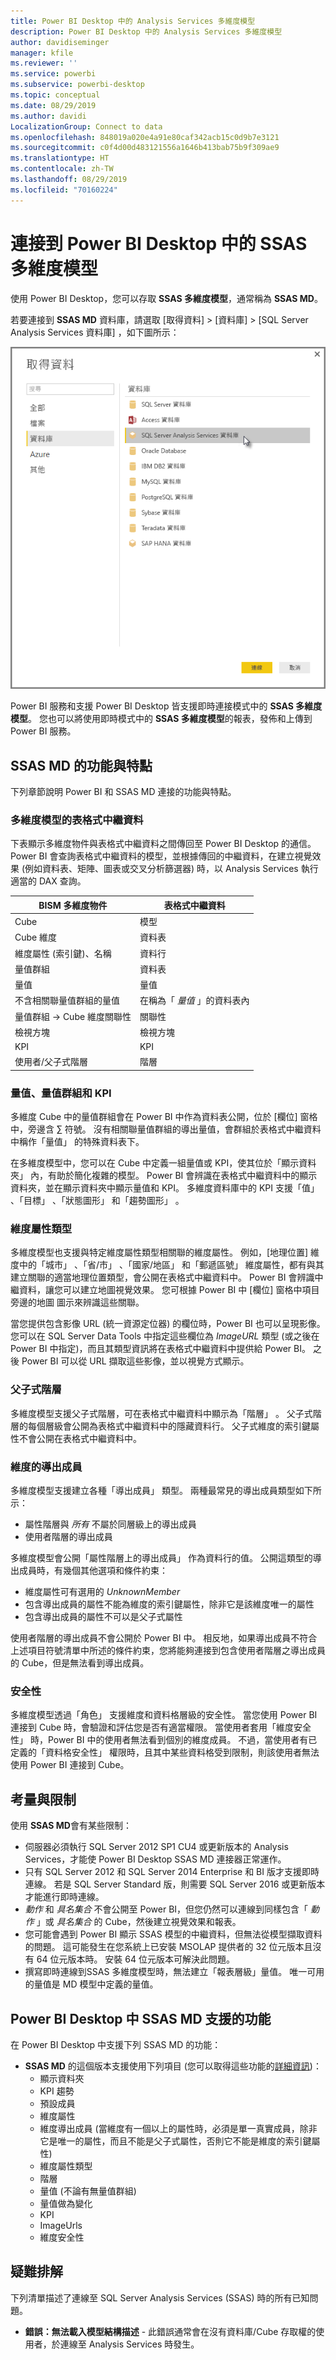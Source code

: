 ```yaml
---
title: Power BI Desktop 中的 Analysis Services 多維度模型
description: Power BI Desktop 中的 Analysis Services 多維度模型
author: davidiseminger
manager: kfile
ms.reviewer: ''
ms.service: powerbi
ms.subservice: powerbi-desktop
ms.topic: conceptual
ms.date: 08/29/2019
ms.author: davidi
LocalizationGroup: Connect to data
ms.openlocfilehash: 848019a020e4a91e80caf342acb15c0d9b7e3121
ms.sourcegitcommit: c0f4d00d483121556a1646b413bab75b9f309ae9
ms.translationtype: HT
ms.contentlocale: zh-TW
ms.lasthandoff: 08/29/2019
ms.locfileid: "70160224"
---
```

# <a name="connect-to-ssas-multidimensional-models-in-power-bi-desktop"></a>連接到 Power BI Desktop 中的 SSAS 多維度模型
使用 Power BI Desktop，您可以存取 **SSAS 多維度模型**，通常稱為 **SSAS MD**。

若要連接到 **SSAS MD** 資料庫，請選取 [取得資料] &gt; [資料庫] &gt; [SQL Server Analysis Services 資料庫]  ，如下圖所示：

![](media/desktop-ssas-multidimensional/ssas-multidimensional-2.png)

Power BI 服務和支援 Power BI Desktop 皆支援即時連接模式中的 **SSAS 多維度模型**。 您也可以將使用即時模式中的 **SSAS 多維度模型**的報表，發佈和上傳到 Power BI 服務。

## <a name="capabilities-and-features-of-ssas-md"></a>SSAS MD 的功能與特點
下列章節說明 Power BI 和 SSAS MD 連接的功能與特點。

### <a name="tabular-metadata-of-multidimensional-models"></a>多維度模型的表格式中繼資料
下表顯示多維度物件與表格式中繼資料之間傳回至 Power BI Desktop 的通信。 Power BI 會查詢表格式中繼資料的模型，並根據傳回的中繼資料，在建立視覺效果 (例如資料表、矩陣、圖表或交叉分析篩選器) 時，以 Analysis Services 執行適當的 DAX 查詢。

| BISM 多維度物件 | 表格式中繼資料 |
| --- | --- |
| Cube |模型 |
| Cube 維度 |資料表 |
| 維度屬性 (索引鍵)、名稱 |資料行 |
| 量值群組 |資料表 |
| 量值 |量值 |
| 不含相關聯量值群組的量值 |在稱為「 *量值* 」的資料表內 |
| 量值群組 -> Cube 維度關聯性 |關聯性 |
| 檢視方塊 |檢視方塊 |
| KPI |KPI |
| 使用者/父子式階層 |階層 |

### <a name="measures-measure-groups-and-kpis"></a>量值、量值群組和 KPI
多維度 Cube 中的量值群組會在 Power BI 中作為資料表公開，位於 [欄位]  窗格中，旁邊含 ∑ 符號。 沒有相關聯量值群組的導出量值，會群組於表格式中繼資料中稱作「量值」  的特殊資料表下。

在多維度模型中，您可以在 Cube 中定義一組量值或 KPI，使其位於「顯示資料夾」  內，有助於簡化複雜的模型。 Power BI 會辨識在表格式中繼資料中的顯示資料夾，並在顯示資料夾中顯示量值和 KPI。 多維度資料庫中的 KPI 支援「值」  、「目標」  、「狀態圖形」  和「趨勢圖形」  。

### <a name="dimension-attribute-type"></a>維度屬性類型
多維度模型也支援與特定維度屬性類型相關聯的維度屬性。 例如，[地理位置]  維度中的「城市」  、「省/市」  、「國家/地區」  和「郵遞區號」  維度屬性，都有與其建立關聯的適當地理位置類型，會公開在表格式中繼資料中。 Power BI 會辨識中繼資料，讓您可以建立地圖視覺效果。 您可根據 Power BI 中 [欄位]  窗格中項目旁邊的地圖  圖示來辨識這些關聯。

當您提供包含影像 URL (統一資源定位器) 的欄位時，Power BI 也可以呈現影像。 您可以在 SQL Server Data Tools 中指定這些欄位為 *ImageURL* 類型 (或之後在 Power BI 中指定)，而且其類型資訊將在表格式中繼資料中提供給 Power BI。 之後 Power BI 可以從 URL 擷取這些影像，並以視覺方式顯示。

### <a name="parent-child-hierarchies"></a>父子式階層
多維度模型支援父子式階層，可在表格式中繼資料中顯示為「階層」  。 父子式階層的每個層級會公開為表格式中繼資料中的隱藏資料行。 父子式維度的索引鍵屬性不會公開在表格式中繼資料中。

### <a name="dimension-calculated-members"></a>維度的導出成員
多維度模型支援建立各種「導出成員」  類型。 兩種最常見的導出成員類型如下所示：

* 屬性階層與 *所有* 不屬於同層級上的導出成員
* 使用者階層的導出成員

多維度模型會公開「屬性階層上的導出成員」  作為資料行的值。 公開這類型的導出成員時，有幾個其他選項和條件約束：

* 維度屬性可有選用的 *UnknownMember*
* 包含導出成員的屬性不能為維度的索引鍵屬性，除非它是該維度唯一的屬性
* 包含導出成員的屬性不可以是父子式屬性

使用者階層的導出成員不會公開於 Power BI 中。 相反地，如果導出成員不符合上述項目符號清單中所述的條件約束，您將能夠連接到包含使用者階層之導出成員的 Cube，但是無法看到導出成員。

### <a name="security"></a>安全性
多維度模型透過「角色」  支援維度和資料格層級的安全性。 當您使用 Power BI 連接到 Cube 時，會驗證和評估您是否有適當權限。 當使用者套用「維度安全性」  時，Power BI 中的使用者無法看到個別的維度成員。 不過，當使用者有已定義的「資料格安全性」  權限時，且其中某些資料格受到限制，則該使用者無法使用 Power BI 連接到 Cube。

## <a name="considerations-and-limitations"></a>考量與限制
使用 **SSAS MD**會有某些限制：

* 伺服器必須執行 SQL Server 2012 SP1 CU4 或更新版本的 Analysis Services，才能使 Power BI Desktop SSAS MD 連接器正常運作。
* 只有 SQL Server 2012 和 SQL Server 2014 Enterprise 和 BI 版才支援即時連線。 若是 SQL Server Standard 版，則需要 SQL Server 2016 或更新版本才能進行即時連線。
* *動作* 和 *具名集合* 不會公開至 Power BI，但您仍然可以連線到同樣包含「 *動作* 」或 *具名集合* 的 Cube，然後建立視覺效果和報表。
* 您可能會遇到 Power BI 顯示 SSAS 模型的中繼資料，但無法從模型擷取資料的問題。 這可能發生在您系統上已安裝 MSOLAP 提供者的 32 位元版本且沒有 64 位元版本時。 安裝 64 位元版本可解決此問題。
* 撰寫即時連線到SSAS 多維度模型時，無法建立「報表層級」量值。 唯一可用的量值是 MD 模型中定義的量值。

## <a name="supported-features-of-ssas-md-in-power-bi-desktop"></a>Power BI Desktop 中 SSAS MD 支援的功能
在 Power BI Desktop 中支援下列 SSAS MD 的功能：

* **SSAS MD** 的這個版本支援使用下列項目 (您可以取得這些功能的[詳細資訊](https://msdn.microsoft.com/library/jj969574.aspx))：
  * 顯示資料夾
  * KPI 趨勢
  * 預設成員
  * 維度屬性
  * 維度導出成員 (當維度有一個以上的屬性時，必須是單一真實成員，除非它是唯一的屬性，而且不能是父子式屬性，否則它不能是維度的索引鍵屬性)
  * 維度屬性類型
  * 階層
  * 量值 (不論有無量值群組)
  * 量值做為變化
  * KPI
  * ImageUrls
  * 維度安全性

## <a name="troubleshooting"></a>疑難排解 
下列清單描述了連線至 SQL Server Analysis Services (SSAS) 時的所有已知問題。 

* **錯誤：無法載入模型結構描述** - 此錯誤通常會在沒有資料庫/Cube 存取權的使用者，於連線至 Analysis Services 時發生。
